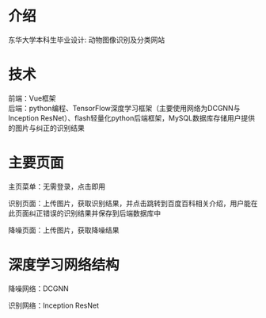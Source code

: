 # 介绍
东华大学本科生毕业设计: 动物图像识别及分类网站
# 技术
前端：Vue框架  
后端：python编程、TensorFlow深度学习框架（主要使用网络为DCGNN与Inception ResNet）、flash轻量化python后端框架，MySQL数据库存储用户提供的图片与纠正的识别结果
# 主要页面
主页菜单：无需登录，点击即用

识别页面：上传图片，获取识别结果，并点击跳转到百度百科相关介绍，用户能在此页面纠正错误的识别结果并保存到后端数据库中

降噪页面：上传图片，获取降噪结果

# 深度学习网络结构
降噪网络：DCGNN

识别网络：Inception ResNet
